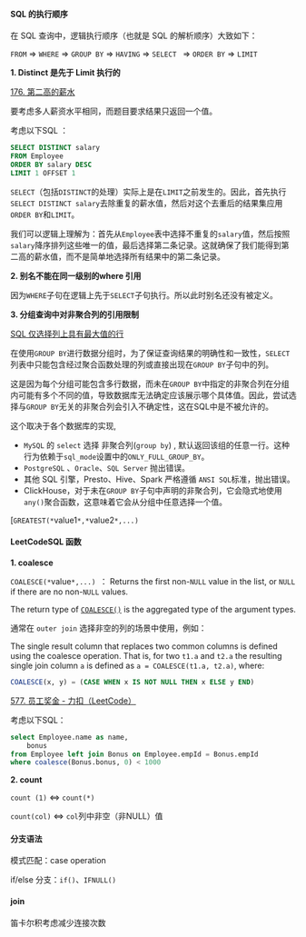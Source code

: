 #### SQL 的执行顺序

在 SQL 查询中，逻辑执行顺序（也就是 SQL 的解析顺序）大致如下：

`FROM` => `WHERE`  => `GROUP BY`  => `HAVING` => `SELECT `  => `ORDER BY` => `LIMIT` 



**1. Distinct 是先于 Limit 执行的**

 [176. 第二高的薪水](https://leetcode.cn/problems/second-highest-salary/)

要考虑多人薪资水平相同，而题目要求结果只返回一个值。

考虑以下SQL ：

```sql
SELECT DISTINCT salary
FROM Employee
ORDER BY salary DESC
LIMIT 1 OFFSET 1
```

`SELECT`（包括`DISTINCT`的处理）实际上是在`LIMIT`之前发生的。因此，首先执行`SELECT DISTINCT salary`去除重复的薪水值，然后对这个去重后的结果集应用`ORDER BY`和`LIMIT`。

我们可以逻辑上理解为：首先从`Employee`表中选择不重复的`salary`值，然后按照`salary`降序排列这些唯一的值，最后选择第二条记录。这就确保了我们能得到第二高的薪水值，而不是简单地选择所有结果中的第二条记录。



**2. 别名不能在同一级别的where 引用**

因为`WHERE`子句在逻辑上先于`SELECT`子句执行。所以此时别名还没有被定义。



**3. 分组查询中对非聚合列的引用限制** 

[SQL 仅选择列上具有最大值的行](https://stackoverflow.com/questions/7745609/sql-select-only-rows-with-max-value-on-a-column/7745635)

在使用`GROUP BY`进行数据分组时，为了保证查询结果的明确性和一致性，`SELECT`列表中只能包含经过聚合函数处理的列或直接出现在`GROUP BY`子句中的列。

这是因为每个分组可能包含多行数据，而未在`GROUP BY`中指定的非聚合列在分组内可能有多个不同的值，导致数据库无法确定应该展示哪个具体值。因此，尝试选择与`GROUP BY`无关的非聚合列会引入不确定性，这在SQL中是不被允许的。

这个取决于各个数据库的实现,

-  `MySQL` 的 `select` 选择 非聚合列(`group by`) , 默认返回该组的任意一行。这种行为依赖于`sql_mode`设置中的`ONLY_FULL_GROUP_BY`。
- `PostgreSQL` 、`Oracle`、`SQL Server` 抛出错误。
- 其他 SQL 引擎，Presto、Hive、Spark 严格遵循 `ANSI SQL`标准，抛出错误。
- ClickHouse，对于未在`GROUP BY`子句中声明的非聚合列，它会隐式地使用`any()`聚合函数，这意味着它会从分组中任意选择一个值。

[`GREATEST(*`value1`*,*`value2`*,...)`



#### LeetCodeSQL 函数

**1. coalesce** 

`COALESCE(*`value`*,...) `： Returns the first non-`NULL` value in the list, or `NULL` if there are no non-`NULL` values.

The return type of [`COALESCE()`](https://dev.mysql.com/doc/refman/8.0/en/comparison-operators.html#function_coalesce) is the aggregated type of the argument types.



通常在 `outer join` 选择非空的列的场景中使用，例如：

The single result column that replaces two common columns is defined using the coalesce operation. That is, for two `t1.a` and `t2.a` the resulting single join column `a` is defined as `a = COALESCE(t1.a, t2.a)`, where:

```sql
COALESCE(x, y) = (CASE WHEN x IS NOT NULL THEN x ELSE y END)
```

[577. 员工奖金 - 力扣（LeetCode）](https://leetcode.cn/problems/employee-bonus/)

考虑以下SQL：

```sql
select Employee.name as name,
    bonus 
from Employee left join Bonus on Employee.empId = Bonus.empId
where coalesce(Bonus.bonus, 0) < 1000
```



**2. count**

`count (1)`     <=>  `count(*)`

`count(col)`   <=> `col`列中非空（非NULL）值





#### 分支语法

模式匹配：case operation

if/else 分支：`if()`、`IFNULL()` 



#### join

笛卡尔积考虑减少连接次数



